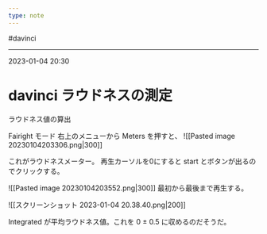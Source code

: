 ```yaml
---
type: note
---
```


#davinci 

---
2023-01-04  20:30

# davinci  ラウドネスの測定

ラウドネス値の算出

Fairight モード 右上のメニューから Meters を押すと、
![[Pasted image 20230104203306.png|300]]

これがラウドネスメーター。
再生カーソルを0にすると start とボタンが出るのでクリックする。

![[Pasted image 20230104203552.png|300]]
最初から最後まで再生する。

![[スクリーンショット 2023-01-04 20.38.40.png|200]]

Integrated が平均ラウドネス値。これを 0 ± 0.5 に収めるのだそうだ。

